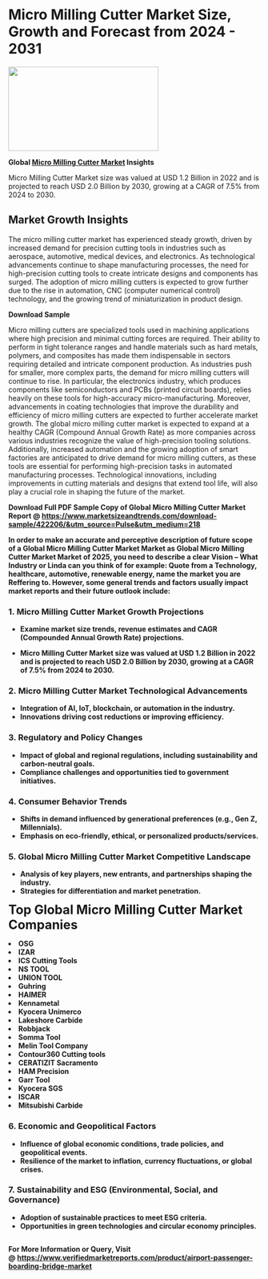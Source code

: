 <H1>Micro Milling Cutter Market Size, Growth and Forecast from 2024 - 2031</H1><img class="aligncenter size-medium wp-image-584254" src="https://thirdeyenews.in/wp-content/uploads/2024/09/Global-Market-Research-300x168.jpeg" alt="" width="300" height="168" /><p><strong>Global&nbsp;<a href="https://www.marketsizeandtrends.com/download-sample/422206/&amp;utm_source=Pulse&amp;utm_medium=218">Micro Milling Cutter Market</a> Insights</strong></p><p>Micro Milling Cutter Market size was valued at USD 1.2 Billion in 2022 and is projected to reach USD 2.0 Billion by 2030, growing at a CAGR of 7.5% from 2024 to 2030.</p><p><h2>Market Growth Insights</h2> <p>The micro milling cutter market has experienced steady growth, driven by increased demand for precision cutting tools in industries such as aerospace, automotive, medical devices, and electronics. As technological advancements continue to shape manufacturing processes, the need for high-precision cutting tools to create intricate designs and components has surged. The adoption of micro milling cutters is expected to grow further due to the rise in automation, CNC (computer numerical control) technology, and the growing trend of miniaturization in product design.</p> <p><strong>Download Sample</strong></p> <p>Micro milling cutters are specialized tools used in machining applications where high precision and minimal cutting forces are required. Their ability to perform in tight tolerance ranges and handle materials such as hard metals, polymers, and composites has made them indispensable in sectors requiring detailed and intricate component production. As industries push for smaller, more complex parts, the demand for micro milling cutters will continue to rise. In particular, the electronics industry, which produces components like semiconductors and PCBs (printed circuit boards), relies heavily on these tools for high-accuracy micro-manufacturing. Moreover, advancements in coating technologies that improve the durability and efficiency of micro milling cutters are expected to further accelerate market growth. The global micro milling cutter market is expected to expand at a healthy CAGR (Compound Annual Growth Rate) as more companies across various industries recognize the value of high-precision tooling solutions. Additionally, increased automation and the growing adoption of smart factories are anticipated to drive demand for micro milling cutters, as these tools are essential for performing high-precision tasks in automated manufacturing processes. Technological innovations, including improvements in cutting materials and designs that extend tool life, will also play a crucial role in shaping the future of the market. <p><strong></p><p><span class=""><strong>Download Full PDF Sample Copy of Global Micro Milling Cutter Market Report</strong> @ <a href="https://www.marketsizeandtrends.com/download-sample/422206/&amp;utm_source=Pulse&amp;utm_medium=218" target="_blank">https://www.marketsizeandtrends.com/download-sample/422206/&amp;utm_source=Pulse&amp;utm_medium=218</a></span></p><p>In order to make an accurate and perceptive description of future scope of a Global&nbsp;Micro Milling Cutter Market Market as Global&nbsp;Micro Milling Cutter Market Market of 2025, you need to describe a clear Vision &ndash; What Industry or Linda can you think of for example: Quote from a Technology, healthcare, automotive, renewable energy, name the market you are Reffering to. However, some general trends and factors usually impact market reports and their future outlook include:</p><h3>1.&nbsp;<strong>Micro Milling Cutter Market Growth Projections</strong></h3><ul><li>Examine market size trends, revenue estimates and CAGR (Compounded Annual Growth Rate) projections.</li><li><p>Micro Milling Cutter Market size was valued at USD 1.2 Billion in 2022 and is projected to reach USD 2.0 Billion by 2030, growing at a CAGR of 7.5% from 2024 to 2030.</p></li></ul><h3>2.&nbsp;<strong>Micro Milling Cutter Market Technological Advancements</strong></h3><ul><li>Integration of AI, IoT, blockchain, or automation in the industry.</li><li>Innovations driving cost reductions or improving efficiency.</li></ul><h3>3.&nbsp;<strong>Regulatory and Policy Changes</strong></h3><ul><li>Impact of global and regional regulations, including sustainability and carbon-neutral goals.</li><li>Compliance challenges and opportunities tied to government initiatives.</li></ul><h3>4.&nbsp;<strong>Consumer Behavior Trends</strong></h3><ul><li>Shifts in demand influenced by generational preferences (e.g., Gen Z, Millennials).</li><li>Emphasis on eco-friendly, ethical, or personalized products/services.</li></ul><h3>5.&nbsp;<strong>Global Micro Milling Cutter Market Competitive Landscape</strong></h3><ul><li>Analysis of key players, new entrants, and partnerships shaping the industry.</li><li>Strategies for differentiation and market penetration.</li></ul><p data-pm-slice="1 1 []"><span style="color: inherit; font-family: inherit; font-size: 25px;">Top Global Micro Milling Cutter Market Companies</span></p><div class="" data-test-id=""><p><li>OSG</li><li> IZAR</li><li> ICS Cutting Tools</li><li> NS TOOL</li><li> UNION TOOL</li><li> Guhring</li><li> HAIMER</li><li> Kennametal</li><li> Kyocera Unimerco</li><li> Lakeshore Carbide</li><li> Robbjack</li><li> Somma Tool</li><li> Melin Tool Company</li><li> Contour360 Cutting tools</li><li> CERATIZIT Sacramento</li><li> HAM Precision</li><li> Garr Tool</li><li> Kyocera SGS</li><li> ISCAR</li><li> Mitsubishi Carbide</li></p></div><h3>6.&nbsp;<strong>Economic and Geopolitical Factors</strong></h3><ul><li>Influence of global economic conditions, trade policies, and geopolitical events.</li><li>Resilience of the market to inflation, currency fluctuations, or global crises.</li></ul><h3>7.&nbsp;<strong>Sustainability and ESG (Environmental, Social, and Governance)</strong></h3><ul><li>Adoption of sustainable practices to meet ESG criteria.</li><li>Opportunities in green technologies and circular economy principles.</li></ul><h2><strong style="font-size: 14px;">For More Information or Query, Visit @&nbsp;</strong><a style="background-color: #ffffff; font-size: 14px;" href="https://www.marketsizeandtrends.com/report/micro-milling-cutter-market/" target="_blank">https://www.verifiedmarketreports.com/product/airport-passenger-boarding-bridge-market</a></h2>
